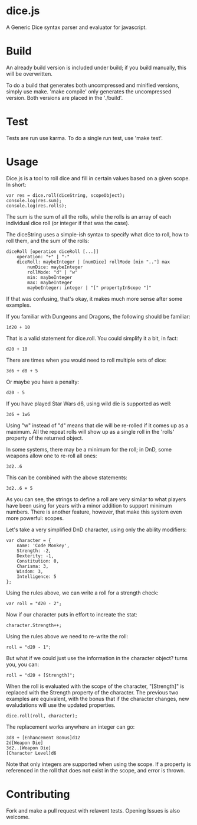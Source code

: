 dice.js
=====

A Generic Dice syntax parser and evaluator for javascript.

Build
=====

An already build version is included under build; if you build manually,
this will be overwritten.

To do a build that generates both uncompressed and minified versions, 
simply use make. 'make compile' only generates the uncompressed version.
Both versions are placed in the './build'.

Test
====

Tests are run use karma. To do a single run test, use 'make test'.

Usage
=====

Dice.js is a tool to roll dice and fill in certain values based on a given
scope. In short:

    var res = dice.roll(diceString, scopeObject);
    console.log(res.sum);
    console.log(res.rolls);

The sum is the sum of all the rolls, while the rolls is an array of each
individual dice roll (or integer if that was the case).

The diceString uses a simple-ish syntax to specify what dice to roll, how
to roll them, and the sum of the rolls:

    diceRoll [operation diceRoll [...]]
        operation: "+" | "-"
        diceRoll: maybeInteger | [numDice] rollMode [min ".."] max
            numDice: maybeInteger
            rollMode: "d" | "w"
            min: maybeInteger
            max: maybeInteger
            maybeInteger: integer | "[" propertyInScope "]"

If that was confusing, that's okay, it makes much more sense after some
examples.

If you familiar with Dungeons and Dragons, the following should be
familiar:

    1d20 + 10

That is a valid statement for dice.roll. You could simplify it a bit, in
fact:

    d20 + 10

There are times when you would need to roll multiple sets of dice:

    3d6 + d8 + 5

Or maybe you have a penalty:

    d20 - 5

If you have played Star Wars d6, using wild die is supported as well:

    3d6 + 1w6

Using "w" instead of "d" means that die will be re-rolled if it comes up
as a maximum. All the repeat rolls will show up as a single roll in the 
'rolls' property of the returned object.

In some systems, there may be a minimum for the roll; in DnD, some weapons
allow one to re-roll all ones:

    3d2..6

This can be combined with the above statements:

    3d2..6 + 5

As you can see, the strings to define a roll are very similar to what
players have been using for years with a minor addition to support minimum
numbers. There is another feature, however, that make this system even more
powerful: scopes.

Let's take a very simplified DnD character, using only the ability
modifiers:

    var character = {
        name: 'Code Monkey',
        Strength: -2,
        Dexterity: -1,
        Constitution: 0,
        Charisma: 3,
        Wisdom: 3,
        Intelligence: 5
    };

Using the rules above, we can write a roll for a strength check:

    var roll = "d20 - 2";

Now if our character puts in effort to increate the stat:

    character.Strength++;

Using the rules above we need to re-write the roll:

    roll = "d20 - 1";

But what if we could just use the information in the character object?
turns you, you can:

    roll = "d20 + [Strength]";

When the roll is evaluated with the scope of the character, "[Strength]" is
replaced with the Strength property of the character. The previous two
examples are equivalent, with the bonus that if the character changes, new
evaludations will use the updated properties.

    dice.roll(roll, character);

The replacement works anywhere an integer can go:

    3d8 + [Enhancement Bonus]d12
    2d[Weapon Die]
    3d2..[Weapon Die]
    [Character Level]d6

Note that only integers are supported when using the scope. If a property
is referenced in the roll that does not exist in the scope, and error is
thrown.

Contributing
============

Fork and make a pull request with relavent tests. Opening Issues is also
welcome.
